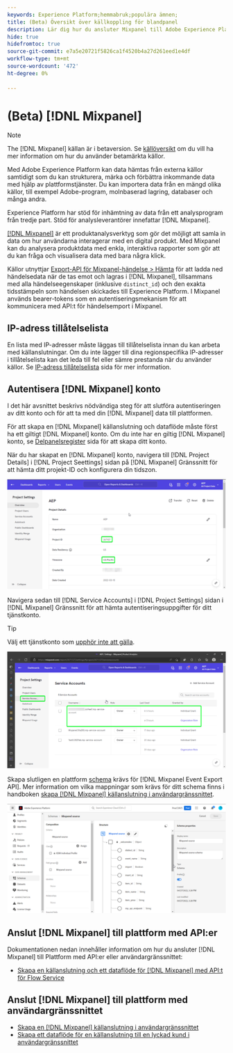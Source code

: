 ```yaml
---
keywords: Experience Platform;hemmabruk;populära ämnen;
title: (Beta) Översikt över källkoppling för blandpanel
description: Lär dig hur du ansluter Mixpanel till Adobe Experience Platform med API:er eller användargränssnittet.
hide: true
hidefromtoc: true
source-git-commit: e7a5e20721f5826ca1f4520b4a27d261eed1e4df
workflow-type: tm+mt
source-wordcount: '472'
ht-degree: 0%

---
```


# (Beta) [!DNL Mixpanel]

>[!NOTE]
>
>The [!DNL Mixpanel] källan är i betaversion. Se [källöversikt](../../home.md#terms-and-conditions) om du vill ha mer information om hur du använder betamärkta källor.

Med Adobe Experience Platform kan data hämtas från externa källor samtidigt som du kan strukturera, märka och förbättra inkommande data med hjälp av plattformstjänster. Du kan importera data från en mängd olika källor, till exempel Adobe-program, molnbaserad lagring, databaser och många andra.

Experience Platform har stöd för inhämtning av data från ett analysprogram från tredje part. Stöd för analysleverantörer innefattar [!DNL Mixpanel].

[[!DNL Mixpanel]](https://www.mixpanel.com) är ett produktanalysverktyg som gör det möjligt att samla in data om hur användarna interagerar med en digital produkt. Med Mixpanel kan du analysera produktdata med enkla, interaktiva rapporter som gör att du kan fråga och visualisera data med bara några klick.

Källor utnyttjar [Export-API för Mixpanel-händelse > Hämta](https://developer.mixpanel.com/reference/raw-event-export) för att ladda ned händelsedata när de tas emot och lagras i [!DNL Mixpanel], tillsammans med alla händelseegenskaper (inklusive `distinct_id`) och den exakta tidsstämpeln som händelsen skickades till Experience Platform. I Mixpanel används bearer-tokens som en autentiseringsmekanism för att kommunicera med API:t för händelsemport i Mixpanel.

## IP-adress tillåtelselista

En lista med IP-adresser måste läggas till tillåtelselista innan du kan arbeta med källanslutningar. Om du inte lägger till dina regionspecifika IP-adresser i tillåtelselista kan det leda till fel eller sämre prestanda när du använder källor. Se [IP-adress tillåtelselista](../../ip-address-allow-list.md) sida för mer information.

## Autentisera [!DNL Mixpanel] konto

I det här avsnittet beskrivs nödvändiga steg för att slutföra autentiseringen av ditt konto och för att ta med din [!DNL Mixpanel] data till plattformen.

För att skapa en [!DNL Mixpanel] källanslutning och dataflöde måste först ha ett giltigt [!DNL Mixpanel] konto. Om du inte har en giltig [!DNL Mixpanel] konto, se [Delpanelsregister](https://mixpanel.com/register/) sida för att skapa ditt konto.

När du har skapat en [!DNL Mixpanel] konto, navigera till [!DNL Project Details] i [!DNL Project Seettings] sidan på [!DNL Mixpanel] Gränssnitt för att hämta ditt projekt-ID och konfigurera din tidszon.

![mixpanel-project-settings](../../images/tutorials/create/mixpanel-export-events/mixpanel-project-settings.png)

Navigera sedan till [!DNL Service Accounts] i [!DNL Project Settings] sidan i [!DNL Mixpanel] Gränssnitt för att hämta autentiseringsuppgifter för ditt tjänstkonto.

>[!TIP]
>
>Välj ett tjänstkonto som [upphör inte att gälla](https://developer.mixpanel.com/reference/service-accounts#service-account-expiration).

![Tjänstkonto för blandpanel](../../images/tutorials/create/mixpanel-export-events/mixpanel-service-account.png)

Skapa slutligen en plattform [schema](../../../xdm/schema/composition.md) krävs för [!DNL Mixpanel Event Export API]. Mer information om vilka mappningar som krävs för ditt schema finns i handboken [skapa [!DNL Mixpanel] källanslutning i användargränssnittet](../../tutorials/ui/create/analytics/mixpanel.md#additional-resources).

![Skapa schema](../../images/tutorials/create/mixpanel-export-events/schema.png)

## Anslut [!DNL Mixpanel] till plattform med API:er

Dokumentationen nedan innehåller information om hur du ansluter [!DNL Mixpanel] till Plattform med API:er eller användargränssnittet:

* [Skapa en källanslutning och ett dataflöde för [!DNL Mixpanel] med API:t för Flow Service](../../tutorials/api/create/analytics/mixpanel.md)

## Anslut [!DNL Mixpanel] till plattform med användargränssnittet

* [Skapa en [!DNL Mixpanel] källanslutning i användargränssnittet](../../tutorials/ui/create/analytics/mixpanel.md)
* [Skapa ett dataflöde för en källanslutning till en lyckad kund i användargränssnittet](../../tutorials/ui/dataflow/analytics.md)

